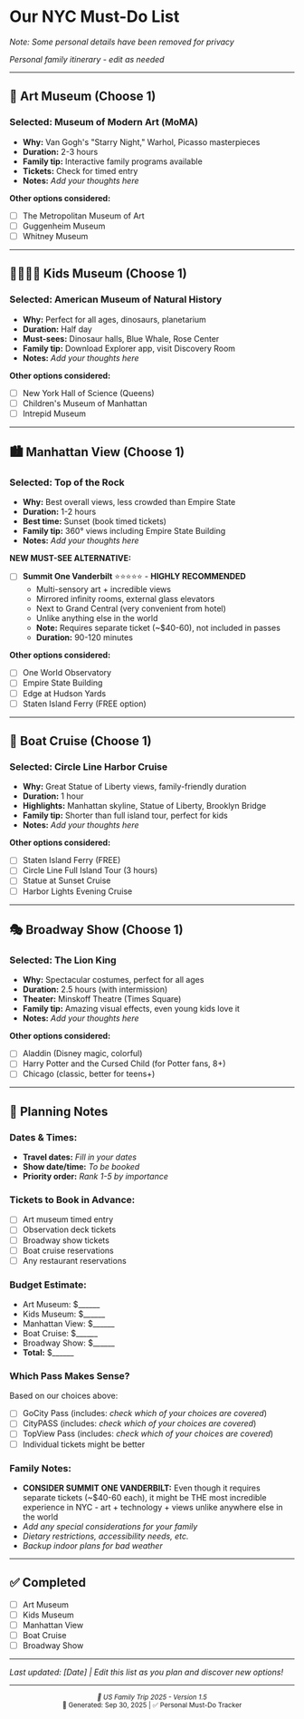 # Our NYC Must-Do List


*Note: Some personal details have been removed for privacy*

*Personal family itinerary - edit as needed*

---

## 🎨 **Art Museum** (Choose 1)

### **Selected:** Museum of Modern Art (MoMA)
- **Why:** Van Gogh's "Starry Night," Warhol, Picasso masterpieces
- **Duration:** 2-3 hours
- **Family tip:** Interactive family programs available
- **Tickets:** Check for timed entry
- **Notes:** _Add your thoughts here_

**Other options considered:**
- [ ] The Metropolitan Museum of Art
- [ ] Guggenheim Museum
- [ ] Whitney Museum

---

## 👨‍👩‍👧‍👦 **Kids Museum** (Choose 1)

### **Selected:** American Museum of Natural History
- **Why:** Perfect for all ages, dinosaurs, planetarium
- **Duration:** Half day
- **Must-sees:** Dinosaur halls, Blue Whale, Rose Center
- **Family tip:** Download Explorer app, visit Discovery Room
- **Notes:** _Add your thoughts here_

**Other options considered:**
- [ ] New York Hall of Science (Queens)
- [ ] Children's Museum of Manhattan
- [ ] Intrepid Museum

---

## 🏙️ **Manhattan View** (Choose 1)

### **Selected:** Top of the Rock
- **Why:** Best overall views, less crowded than Empire State
- **Duration:** 1-2 hours
- **Best time:** Sunset (book timed tickets)
- **Family tip:** 360° views including Empire State Building
- **Notes:** _Add your thoughts here_

**NEW MUST-SEE ALTERNATIVE:** 
- [ ] **Summit One Vanderbilt** ⭐⭐⭐⭐⭐ - **HIGHLY RECOMMENDED**
  - Multi-sensory art + incredible views
  - Mirrored infinity rooms, external glass elevators
  - Next to Grand Central (very convenient from hotel)
  - Unlike anything else in the world
  - **Note:** Requires separate ticket (~$40-60), not included in passes
  - **Duration:** 90-120 minutes

**Other options considered:**
- [ ] One World Observatory
- [ ] Empire State Building
- [ ] Edge at Hudson Yards
- [ ] Staten Island Ferry (FREE option)

---

## 🚢 **Boat Cruise** (Choose 1)

### **Selected:** Circle Line Harbor Cruise
- **Why:** Great Statue of Liberty views, family-friendly duration
- **Duration:** 1 hour
- **Highlights:** Manhattan skyline, Statue of Liberty, Brooklyn Bridge
- **Family tip:** Shorter than full island tour, perfect for kids
- **Notes:** _Add your thoughts here_

**Other options considered:**
- [ ] Staten Island Ferry (FREE)
- [ ] Circle Line Full Island Tour (3 hours)
- [ ] Statue at Sunset Cruise
- [ ] Harbor Lights Evening Cruise

---

## 🎭 **Broadway Show** (Choose 1)

### **Selected:** The Lion King
- **Why:** Spectacular costumes, perfect for all ages
- **Duration:** 2.5 hours (with intermission)
- **Theater:** Minskoff Theatre (Times Square)
- **Family tip:** Amazing visual effects, even young kids love it
- **Notes:** _Add your thoughts here_

**Other options considered:**
- [ ] Aladdin (Disney magic, colorful)
- [ ] Harry Potter and the Cursed Child (for Potter fans, 8+)
- [ ] Chicago (classic, better for teens+)

---

## 📝 **Planning Notes**

### **Dates & Times:**
- **Travel dates:** _Fill in your dates_
- **Show date/time:** _To be booked_
- **Priority order:** _Rank 1-5 by importance_

### **Tickets to Book in Advance:**
- [ ] Art museum timed entry
- [ ] Observation deck tickets
- [ ] Broadway show tickets
- [ ] Boat cruise reservations
- [ ] Any restaurant reservations

### **Budget Estimate:**
- Art Museum: $______
- Kids Museum: $______
- Manhattan View: $______
- Boat Cruise: $______
- Broadway Show: $______
- **Total:** $______

### **Which Pass Makes Sense?**
Based on our choices above:
- [ ] GoCity Pass (includes: _check which of your choices are covered_)
- [ ] CityPASS (includes: _check which of your choices are covered_)
- [ ] TopView Pass (includes: _check which of your choices are covered_)
- [ ] Individual tickets might be better

### **Family Notes:**
- **CONSIDER SUMMIT ONE VANDERBILT:** Even though it requires separate tickets (~$40-60 each), it might be THE most incredible experience in NYC - art + technology + views unlike anywhere else in the world
- _Add any special considerations for your family_
- _Dietary restrictions, accessibility needs, etc._
- _Backup indoor plans for bad weather_

---

## ✅ **Completed**
- [ ] Art Museum
- [ ] Kids Museum  
- [ ] Manhattan View
- [ ] Boat Cruise
- [ ] Broadway Show

---

*Last updated: [Date] | Edit this list as you plan and discover new options!*

---

<div align="center">
<small><em>🗽 US Family Trip 2025 - Version 1.5</em></small><br>
<small>📅 Generated: Sep 30, 2025 | ✅ Personal Must-Do Tracker</small>
</div>
